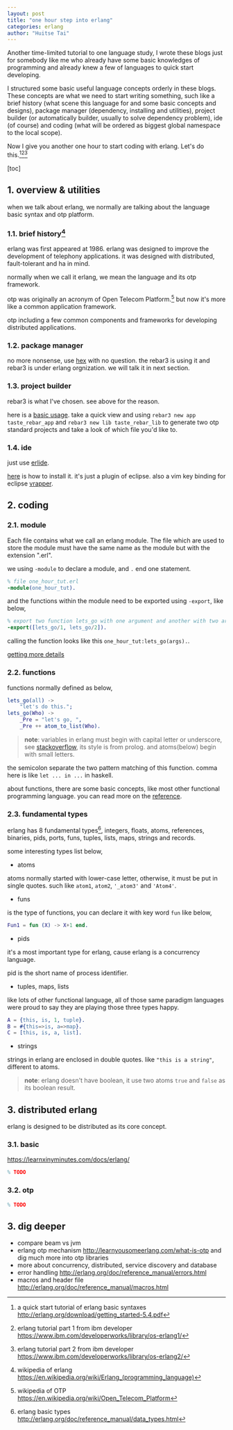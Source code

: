 ```yaml
---
layout: post
title: "one hour step into erlang"
categories: erlang
author: "Huitse Tai"
---
```


Another time-limited tutorial to one language study, I wrote these blogs just for somebody like me who already have some basic knowledges of programming and already knew a few of languages to quick start developing.

I structured some basic useful language concepts orderly in these blogs. These concepts are what we need to start writing something, such like a brief history (what scene this language for and some basic concepts and designs), package manager (dependency, installing and utilities), project builder (or automatically builder, usually to solve dependency problem), ide (of course) and coding (what will be ordered as biggest global namespace to the local scope).

Now I give you another one hour to start coding with erlang. Let's do this.[^getting_started-5.4.pdf][^ibm erlang1][^ibm erlang2]

[toc]

  [^getting_started-5.4.pdf]: a quick start tutorial of erlang basic syntaxes http://erlang.org/download/getting_started-5.4.pdf

  [^ibm erlang1]: erlang tutorial part 1 from ibm developer https://www.ibm.com/developerworks/library/os-erlang1/

  [^ibm erlang2]: erlang tutorial part 2 from ibm developer https://www.ibm.com/developerworks/library/os-erlang2/

## 1. overview & utilities

when we talk about erlang, we normally are talking about the language basic syntax and otp platform.

### 1.1. brief history[^erlang wikipedia]

erlang was first appeared at 1986. erlang was designed to improve the development of telephony applications. it was designed with distributed, fault-tolerant and ha in mind.

normally when we call it erlang, we mean the language and its otp framework.

otp was originally an acronym of Open Telecom Platform.[^otp wikipedia] but now it's more like a common application framework. 

otp including a few common components and frameworks for developing distributed applications.

### 1.2. package manager

no more nonsense, use [hex][1] with no question. the rebar3 is using it and rebar3 is under erlang orgnization. we will talk it in next section.

### 1.3. project builder

rebar3 is what I've chosen. see above for the reason.

here is a [basic usage][2]. take a quick view and using `rebar3 new app taste_rebar_app` and `rebar3 new lib taste_rebar_lib` to generate two otp standard projects and take a look of which file you'd like to.

### 1.4. ide

just use [erlide][3].

[here][4] is how to install it. it's just a plugin of eclipse. also a vim key binding for eclipse [vrapper][5].

  [^erlang wikipedia]: wikipedia of erlang https://en.wikipedia.org/wiki/Erlang_(programming_language)

  [^otp wikipedia]: wikipedia of OTP https://en.wikipedia.org/wiki/Open_Telecom_Platform

  [1]: https://hex.pm
  [2]: http://www.rebar3.org/docs/basic-usage
  [3]: http://erlide.org
  [4]: http://erlide.org/articles/eclipse/120_Installing-and-updating.html
  [5]: http://vrapper.sourceforge.net/home/

## 2. coding

### 2.1. module

Each file contains what we call an erlang module. The file which are used to store the module must have the same name as the module but with the extension ".erl".

we using `-module` to declare a module, and `.` end one statement.

```erlang
% file one_hour_tut.erl
-module(one_hour_tut).
```

and the functions within the module need to be exported using `-export`, like below,

```erlang
% export two function lets_go with one argument and another with two arguments
-export([lets_go/1, lets_go/2]).
```

calling the function looks like this `one_hour_tut:lets_go(args).`.

[getting more details][6]

### 2.2. functions

functions normally defined as below,

```erlang
lets_go(all) ->
	"let's do this.";
lets_go(Who) ->
	_Pre = "let's go, ",
	_Pre ++ atom_to_list(Who).
```

> **note**:
> variables in erlang must begin with capital letter or underscore, see [stackoverflow][7], its style is from prolog. and atoms(below) begin with small letters.

the semicolon separate the two pattern matching of this function. comma here is like `let ... in ...` in haskell.

about functions, there are some basic concepts, like most other functional programming language. you can read more on the [reference][8].

### 2.3. fundamental types

erlang has 8 fundamental types[^erlang types], integers, floats, atoms, references, binaries, pids, ports, funs, tuples, lists, maps, strings and records.

some interesting types list below,

* atoms

atoms normally started with lower-case letter, otherwise, it must be put in single quotes. such like `atom1`, `atom2`, `'_atom3'` and `'Atom4'`.

* funs

is the type of functions, you can declare it with key word `fun` like below,

```erlang
Fun1 = fun (X) -> X+1 end.
```

* pids

it's a most important type for erlang, cause erlang is a concurrency language.

pid is the short name of process identifier.

* tuples, maps, lists

like lots of other functional language, all of those same paradigm languages were proud to say they are playing those three types happy.

```erlang
A = {this, is, 1, tuple}.
B = #{this=>is, a=>map}.
C = [this, is, a, list].
```

* strings

strings in erlang are enclosed in double quotes. like `"this is a string"`, different to atoms.

> **note**:
> erlang doesn't have boolean, it use two atoms `true` and `false` as its boolean result.

## 3. distributed erlang

erlang is designed to be distributed as its core concept.

### 3.1. basic

https://learnxinyminutes.com/docs/erlang/

```erlang
% TODO
```

### 3.2. otp

```erlang
% TODO
```

  [6]: http://erlang.org/doc/reference_manual/modules.html
  [7]: http://stackoverflow.com/questions/28324245/why-the-variables-in-erlang-are-designed-to-begin-with-capital-letter
  [8]: http://erlang.org/doc/reference_manual/functions.html

  [^erlang types]: erlang basic types http://erlang.org/doc/reference_manual/data_types.html

## 3. dig deeper

* compare beam vs jvm
* erlang otp mechanism http://learnyousomeerlang.com/what-is-otp and dig much more into otp libraries
* more about concurrency, distributed, service discovery and database
* error handling http://erlang.org/doc/reference_manual/errors.html
* macros and header file http://erlang.org/doc/reference_manual/macros.html
